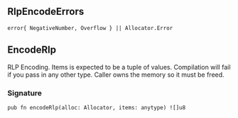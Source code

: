 ## RlpEncodeErrors

```zig
error{ NegativeNumber, Overflow } || Allocator.Error
```

## EncodeRlp
RLP Encoding. Items is expected to be a tuple of values.
Compilation will fail if you pass in any other type.
Caller owns the memory so it must be freed.

### Signature

```zig
pub fn encodeRlp(alloc: Allocator, items: anytype) ![]u8
```

